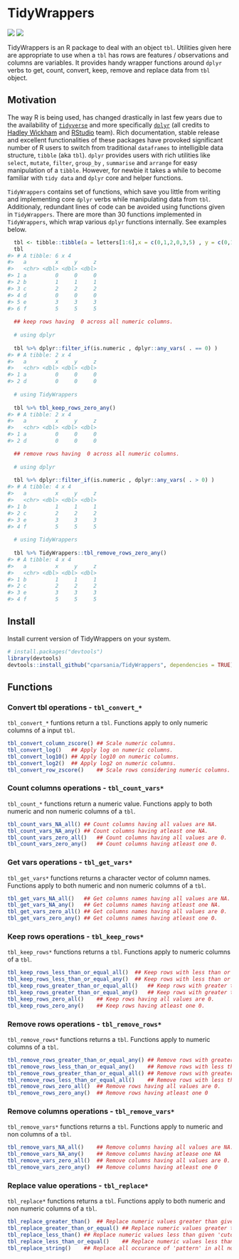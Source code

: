 
<!-- README.md is generated from README.Rmd. Please edit that file -->

<!-- load libraries -->

# TidyWrappers

<!-- badges: start -->

[![](https://img.shields.io/badge/devel%20version-0.0.1.9000-blue.svg)](https://github.com/cparsania/tidywrappers)
[![](https://img.shields.io/badge/lifecycle-experimental-orange.svg)](https://www.tidyverse.org/lifecycle/#experimental)

<!-- badges: end -->

TidyWrappers is an R package to deal with an object `tbl`. Utilities
given here are appropriate to use when a `tbl` has rows are features /
observations and columns are variables. It provides handy wrapper
functions around `dplyr` verbs to get, count, convert, keep, remove and
replace data from `tbl` object.

## Motivation

The way R is being used, has changed drastically in last few years due
to the availability of
[`tidyverse`](https://www.tidyverse.org/packages/) and more specifically
[`dplyr`](https://dplyr.tidyverse.org) (all credits to [Hadley
Wickham](http://hadley.nz) and [RStudio](https://rstudio.com) team).
Rich documentation, stable release and excellent functionalities of
these packages have provoked significant number of R users to switch
from traditional `dataframes` to intelligible data structure, `tibble`
(aka `tbl`). `dplyr` provides users with rich utilities like `select`,
`mutate`, `filter`, `group_by` , `summarise` and `arrange` for easy
manipulation of a `tibble`. However, for newbie it takes a while to
become familiar with `tidy data` and `dplyr` core and helper functions.

`TidyWrappers` contains set of functions, which save you little from
writing and implementing core `dplyr` verbs while manipulating data from
`tbl`. Additionaly, redundant lines of code can be avoided using
functions given in `TidyWrappers`. There are more than 30 functions
implemented in `TidyWrappers`, which wrap various `dplyr` functions
internally. See examples
below.

``` r
  tbl <- tibble::tibble(a = letters[1:6],x = c(0,1,2,0,3,5) , y = c(0,1,2,0,3,5) , z = c(0,1,2,0,3,5) )
  tbl
#> # A tibble: 6 x 4
#>   a         x     y     z
#>   <chr> <dbl> <dbl> <dbl>
#> 1 a         0     0     0
#> 2 b         1     1     1
#> 3 c         2     2     2
#> 4 d         0     0     0
#> 5 e         3     3     3
#> 6 f         5     5     5
  
  ## keep rows having  0 across all numeric columns. 
  
  # using dplyr
  
  tbl %>% dplyr::filter_if(is.numeric , dplyr::any_vars( . == 0) )
#> # A tibble: 2 x 4
#>   a         x     y     z
#>   <chr> <dbl> <dbl> <dbl>
#> 1 a         0     0     0
#> 2 d         0     0     0
  
  # using TidyWrappers
  
  tbl %>% tbl_keep_rows_zero_any()
#> # A tibble: 2 x 4
#>   a         x     y     z
#>   <chr> <dbl> <dbl> <dbl>
#> 1 a         0     0     0
#> 2 d         0     0     0

  ## remove rows having  0 across all numeric columns. 
  
  # using dplyr 
  
  tbl %>% dplyr::filter_if(is.numeric , dplyr::any_vars( . > 0) )
#> # A tibble: 4 x 4
#>   a         x     y     z
#>   <chr> <dbl> <dbl> <dbl>
#> 1 b         1     1     1
#> 2 c         2     2     2
#> 3 e         3     3     3
#> 4 f         5     5     5
  
  # using TidyWrappers 
  
  tbl %>% TidyWrappers::tbl_remove_rows_zero_any()
#> # A tibble: 4 x 4
#>   a         x     y     z
#>   <chr> <dbl> <dbl> <dbl>
#> 1 b         1     1     1
#> 2 c         2     2     2
#> 3 e         3     3     3
#> 4 f         5     5     5
```

## Install

Install current version of TidyWrappers on your system.

``` r
# install.packages("devtools")
library(devtools)
devtools::install_github("cparsania/TidyWrappers", dependencies = TRUE)
```

## Functions

### Convert tbl operations - `tbl_convert_*`

`tbl_convert_*` funtions return a `tbl`. Functions apply to only numeric
columns of a input `tbl`.

``` r
tbl_convert_column_zscore() ## Scale numeric columns. 
tbl_convert_log()   ## Apply log on numeric columns.
tbl_convert_log10() ## Apply log10 on numeric columns.
tbl_convert_log2()  ## Apply log2 on numeric columns.
tbl_convert_row_zscore()    ## Scale rows considering numeric columns.
```

### Count columns operations - `tbl_count_vars*`

`tbl_count_*` functions return a numeric value. Functions apply to both
numeric and non numeric columns of a `tbl`.

``` r
tbl_count_vars_NA_all() ## Count columns having all values are NA.
tbl_count_vars_NA_any() ## Count columns having atleast one NA.
tbl_count_vars_zero_all()   ## Count columns having all values are 0.
tbl_count_vars_zero_any()   ## Count columns having atleast one 0.
```

### Get vars operations - `tbl_get_vars*`

`tbl_get_vars*` functions returns a character vector of column names.
Functions apply to both numeric and non numeric columns of a `tbl`.

``` r
tbl_get_vars_NA_all()   ## Get columns names having all values are NA.
tbl_get_vars_NA_any()   ## Get columns names having atleast one NA.
tbl_get_vars_zero_all() ## Get columns names having all values are 0.
tbl_get_vars_zero_any() ## Get columns names having atleast one 0.
```

### Keep rows operations - `tbl_keep_rows*`

`tbl_keep_rows*` functions returns a `tbl`. Functions apply to numeric
columns of a
`tbl`.

``` r
tbl_keep_rows_less_than_or_equal_all()  ## Keep rows with less than or equal 'cutoff' in all numeric columns.
tbl_keep_rows_less_than_or_equal_any()  ## Keep rows with less than or equal 'cutoff' in any numeric column.
tbl_keep_rows_greater_than_or_equal_all()   ## Keep rows with greater than or equal 'cutoff' in all numeric columns.
tbl_keep_rows_greater_than_or_equal_any()   ## Keep rows with greater than or equal 'cutoff' in any numeric column.
tbl_keep_rows_zero_all()    ## Keep rows having all values are 0.
tbl_keep_rows_zero_any()    ## Keep rows having atleast one 0.
```

### Remove rows operations - `tbl_remove_rows*`

`tbl_remove_rows*` functions returns a `tbl`. Functions apply to numeric
columns of a
`tbl`.

``` r
tbl_remove_rows_greater_than_or_equal_any() ## Remove rows with greater than or equal 'cutoff' in any numeric column.
tbl_remove_rows_less_than_or_equal_any()    ## Remove rows with less than or equal 'cutoff' in any numeric column.
tbl_remove_rows_greater_than_or_equal_all() ## Remove rows with greater than or equal 'cutoff' in all numeric column.
tbl_remove_rows_less_than_or_equal_all()    ## Remove rows with less than or equal 'cutoff' in all numeric column.
tbl_remove_rows_zero_all()  ## Remove rows having all values are 0.
tbl_remove_rows_zero_any()  ## Remove rows having atleast one 0
```

### Remove columns operations - `tbl_remove_vars*`

`tbl_remove_vars*` functions returns a `tbl`. Functions apply to numeric
and non columns of a `tbl`.

``` r
tbl_remove_vars_NA_all()    ## Remove columns having all values are NA.
tbl_remove_vars_NA_any()    ## Remove columns having atlease one NA
tbl_remove_vars_zero_all()  ## Remove columns having all values are 0.
tbl_remove_vars_zero_any()  ## Remove columns having atleast one 0
```

### Replace value operations - `tbl_replace*`

`tbl_replace*` functions returns a `tbl`. Functions apply to both
numeric and non numeric columns of a
`tbl`.

``` r
tbl_replace_greater_than()  ## Replace numeric values greater than given 'cutoff'.
tbl_replace_greater_than_or_equal() ## Replace numeric values greater than or equal to given 'cutoff'.
tbl_replace_less_than() ## Replace numeric values less than given 'cutoff'.
tbl_replace_less_than_or_equal()    ## Replace numeric values less than or equal given 'cutoff'.
tbl_replace_string()    ## Replace all occurance of 'pattern' in all non numeric columns. Wrapper around 'stringr::str_replace_all()'.
```
